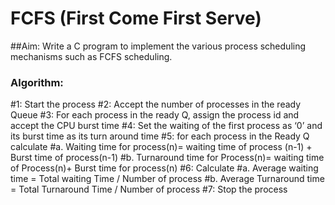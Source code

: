 
# FCFS (First Come First Serve)

##Aim: Write a C program to implement the various process scheduling mechanisms such as FCFS
       scheduling.

### Algorithm:
#1: Start the process
#2: Accept the number of processes in the ready Queue
#3: For each process in the ready Q, assign the process id and accept the CPU burst time
#4: Set the waiting of the first process as ‘0’ and its burst time as its turn around time
#5: for each process in the Ready Q calculate
#a. Waiting time for process(n)= waiting time of process (n-1) + Burst time of process(n-1)
#b. Turnaround time for Process(n)= waiting time of Process(n)+ Burst time for process(n)
#6: Calculate
#a. Average waiting time = Total waiting Time / Number of process
#b. Average Turnaround time = Total Turnaround Time / Number of process
#7: Stop the process
